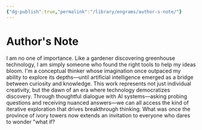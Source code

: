 ```yaml
---
{"dg-publish":true,"permalink":"/library/engrams/author-s-note/"}
---
```


# Author's Note

I am no one of importance. Like a gardener discovering greenhouse technology, I am simply someone who found the right tools to help my ideas bloom. I'm a conceptual thinker whose imagination once outpaced my ability to explore its depths—until artificial intelligence emerged as a bridge between curiosity and knowledge. This work represents not just individual creativity, but the dawn of an era where technology democratizes discovery. Through thoughtful dialogue with AI systems—asking probing questions and receiving nuanced answers—we can all access the kind of iterative exploration that drives breakthrough thinking. What was once the province of ivory towers now extends an invitation to everyone who dares to wonder "what if?
